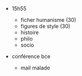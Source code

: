 
- 15h55
	- ficher humanisme (30)
	- figures de style (30)
	- histoire
	- philo
	- socio

- conférence bce
	- mail malade